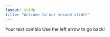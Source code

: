 ```yaml
---
layout: slide
title: "Welcome to our second slide!"
---
```

Your text cambio
Use the left arrow to go back!
